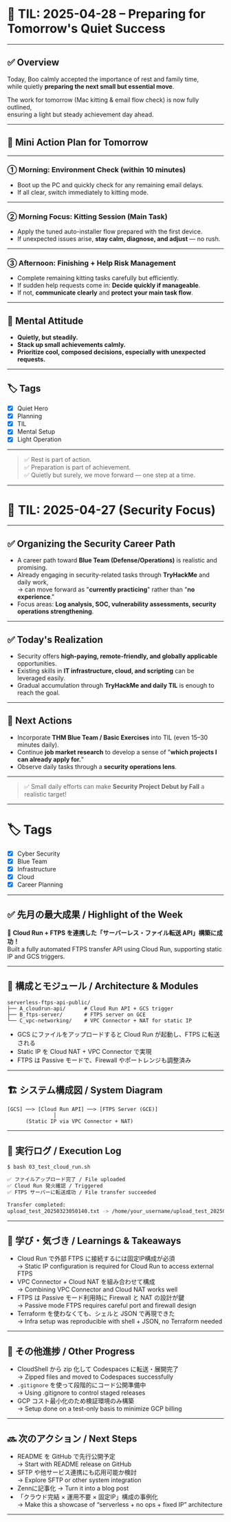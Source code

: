# 📘 TIL: 2025-04-28 – Preparing for Tomorrow's Quiet Success

---

## ✅ Overview

Today, Boo calmly accepted the importance of rest and family time,  
while quietly **preparing the next small but essential move**.

The work for tomorrow (Mac kitting & email flow check) is now fully outlined,  
ensuring a light but steady achievement day ahead.

---

## 📆 Mini Action Plan for Tomorrow

---

### ① Morning: Environment Check (within 10 minutes)

- Boot up the PC and quickly check for any remaining email delays.
- If all clear, switch immediately to kitting mode.

---

### ② Morning Focus: Kitting Session (Main Task)

- Apply the tuned auto-installer flow prepared with the first device.
- If unexpected issues arise, **stay calm, diagnose, and adjust** — no rush.

---

### ③ Afternoon: Finishing + Help Risk Management

- Complete remaining kitting tasks carefully but efficiently.
- If sudden help requests come in: **Decide quickly if manageable**.
- If not, **communicate clearly** and **protect your main task flow**.

---

## 🧠 Mental Attitude

- **Quietly, but steadily.**
- **Stack up small achievements calmly.**
- **Prioritize cool, composed decisions, especially with unexpected requests.**

---

## 🏷️ Tags

- [x] Quiet Hero  
- [x] Planning  
- [x] TIL  
- [x] Mental Setup  
- [x] Light Operation

---

> ✅ Rest is part of action.  
> ✅ Preparation is part of achievement.  
> ✅ Quietly but surely, we move forward — one step at a time.

---

# 📘 TIL: 2025-04-27 (Security Focus)

---

## ✅ Organizing the Security Career Path

- A career path toward **Blue Team (Defense/Operations)** is realistic and promising.
- Already engaging in security-related tasks through **TryHackMe** and daily work,  
  → can move forward as "**currently practicing**" rather than "**no experience**."
- Focus areas: **Log analysis, SOC, vulnerability assessments, security operations strengthening**.

---

## ✅ Today's Realization

- Security offers **high-paying, remote-friendly, and globally applicable** opportunities.
- Existing skills in **IT infrastructure, cloud, and scripting** can be leveraged easily.
- Gradual accumulation through **TryHackMe and daily TIL** is enough to reach the goal.

---

## 🎯 Next Actions

- Incorporate **THM Blue Team / Basic Exercises** into TIL (even 15–30 minutes daily).
- Continue **job market research** to develop a sense of "**which projects I can already apply for.**"
- Observe daily tasks through a **security operations lens**.

---

> ✅ Small daily efforts can make **Security Project Debut by Fall** a realistic target!

---

# 🏷️ Tags
- [x] Cyber Security
- [x] Blue Team
- [x] Infrastructure
- [x] Cloud
- [x] Career Planning

---







## ✅ 先月の最大成果 / Highlight of the Week

🚀 **Cloud Run + FTPS を連携した「サーバーレス・ファイル転送 API」構築に成功！**  
Built a fully automated FTPS transfer API using Cloud Run, supporting static IP and GCS triggers.

---

## 🔧 構成とモジュール / Architecture & Modules

```
serverless-ftps-api-public/
├── A_cloudrun-api/      # Cloud Run API + GCS trigger
├── B_ftps-server/       # FTPS server on GCE
└── C_vpc-networking/    # VPC Connector + NAT for static IP
```

- GCS にファイルをアップロードすると Cloud Run が起動し、FTPS に転送される  
- Static IP を Cloud NAT + VPC Connector で実現  
- FTPS は Passive モードで、Firewall やポートレンジも調整済み

---

## 🏗️ システム構成図 / System Diagram

```
[GCS] ──> [Cloud Run API] ──> [FTPS Server (GCE)]
               │
      (Static IP via VPC Connector + NAT)
```

---

## 🧪 実行ログ / Execution Log

```bash
$ bash 03_test_cloud_run.sh

✅ ファイルアップロード完了 / File uploaded  
✅ Cloud Run 発火確認 / Triggered  
✅ FTPS サーバーに転送成功 / File transfer succeeded

Transfer completed:
upload_test_20250323050140.txt -> /home/your_username/upload_test_20250323050140.txt
```

---

## 🧠 学び・気づき / Learnings & Takeaways

- Cloud Run で外部 FTPS に接続するには固定IP構成が必須  
  → Static IP configuration is required for Cloud Run to access external FTPS  
- VPC Connector + Cloud NAT を組み合わせて構成  
  → Combining VPC Connector and Cloud NAT works well  
- FTPS は Passive モード利用時に Firewall と NAT の設計が鍵  
  → Passive mode FTPS requires careful port and firewall design  
- Terraform を使わなくても、シェルと JSON で再現できた  
  → Infra setup was reproducible with shell + JSON, no Terraform needed

---

## 📌 その他進捗 / Other Progress

- CloudShell から zip 化して Codespaces に転送・展開完了  
  → Zipped files and moved to Codespaces successfully  
- `.gitignore` を使って段階的にコード公開準備中  
  → Using .gitignore to control staged releases  
- GCP コスト最小化のため検証環境のみ構築  
  → Setup done on a test-only basis to minimize GCP billing

---

## 🔜 次のアクション / Next Steps

- README を GitHub で先行公開予定  
  → Start with README release on GitHub  
- SFTP や他サービス連携にも応用可能か検討  
  → Explore SFTP or other system integration  
- Zennに記事化
  → Turn it into a blog post
- 「クラウド完結 × 運用不要 × 固定IP」構成の事例化  
  → Make this a showcase of “serverless + no ops + fixed IP” architecture


---
